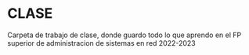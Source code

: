 # CLASE
Carpeta de trabajo de clase, donde guardo todo lo que aprendo en el FP superior de administracion de sistemas en red 2022-2023
